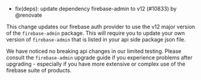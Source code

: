- fix(deps): update dependency firebase-admin to v12 (#10833) by @renovate

This change updates our firebase auth provider to use the v12 major version of the `firebase-admin` package. This will require you to update your own version of `firebase-admin` that is listed in your api side package json file.

We have noticed no breaking api changes in our limited testing. Please consult the `firebase-admin` upgrade guide if you experience problems after upgrading - especially if you have more extensive or complex use of the firebase suite of products.
